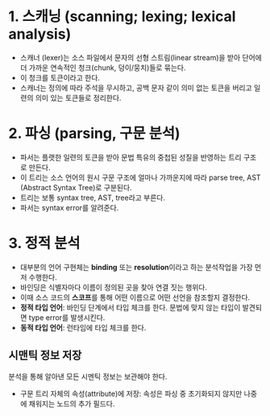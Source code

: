 # 1. 스캐닝 (scanning; lexing; lexical analysis)
- 스캐너 (lexer)는 소스 파일에서 문자의 선형 스트림(linear stream)을 받아 단어에 더 가까운 연속적인 청크(chunk, 덩이/뭉치)들로 묶는다.
- 이 청크를 토큰이라고 한다.
- 스캐너는 정의에 따라 주석을 무시하고, 공백 문자 같이 의미 없는 토큰을 버리고 일련의 의미 있는 토큰들로 정리한다.
# 2. 파싱 (parsing, 구문 분석)
- 파서는 플랫한 일련의 토큰을 받아 문법 특유의 중첩된 성질을 반영하는 트리 구조로 만든다.
- 이 트리는 소스 언어의 원시 구문 구조에 얼마나 가까운지에 따라 parse tree, AST (Abstract Syntax Tree)로 구분된다.
- 트리는 보통 syntax tree, AST, tree라고 부른다.
- 파서는 syntax error를 알려준다.
# 3. 정적 분석
- 대부분의 언어 구현체는 **binding** 또는 **resolution**이라고 하는 분석작업을 가장 먼저 수행한다.
- 바인딩은 식별자마다 이름이 정의된 곳을 찾아 연결 짓는 행위다.
- 이때 소스 코드의 **스코프**를 통해 어떤 이름으로 어떤 선언을 참조할지 결정한다.
- **정적 타입 언어**: 바인딩 단계에서 타입 체크를 한다. 문법에 맞지 않는 타입이 발견되면 type error를 발생시킨다.
- **동적 타입 언어**: 런타임에 타입 체크를 한다.
## 시맨틱 정보 저장
분석을 통해 알아낸 모든 시멘틱 정보는 보관해야 한다.
- 구문 트리 자체의 속성(attribute)에 저장: 속성은 파싱 중 초기화되지 않지만 나중에 채워지는 노드의 추가 필드다.